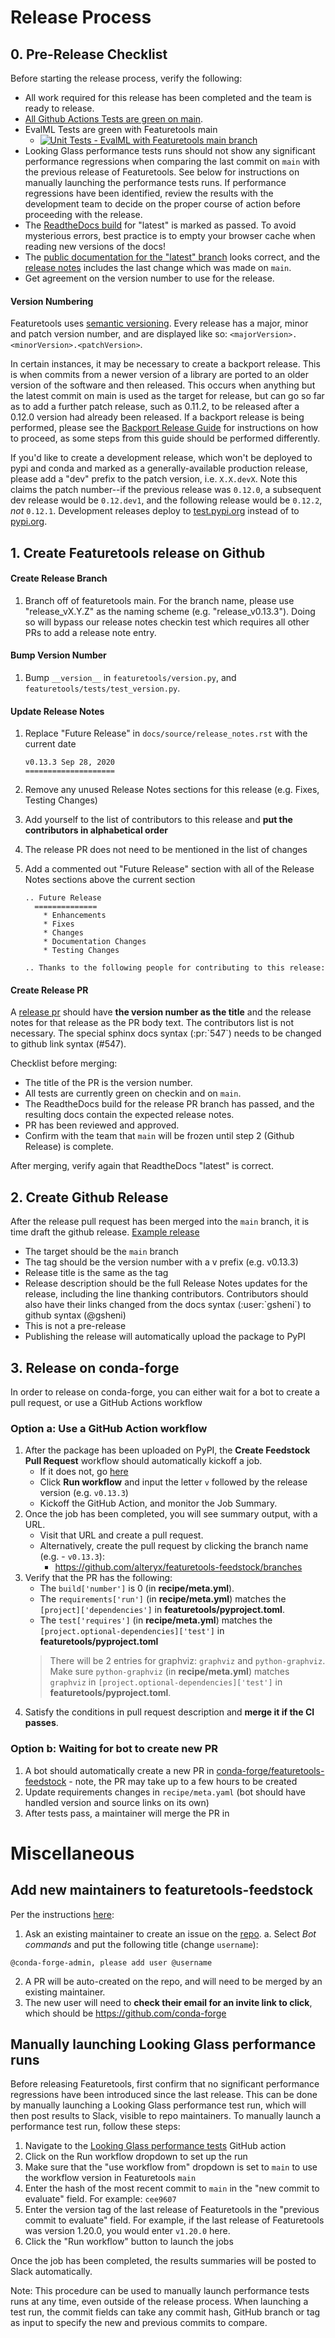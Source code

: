 # Release Process

## 0. Pre-Release Checklist

Before starting the release process, verify the following:

- All work required for this release has been completed and the team is ready to release.
- [All Github Actions Tests are green on main](https://github.com/alteryx/featuretools/actions?query=branch%3Amain).
- EvalML Tests are green with Featuretools main
  - [![Unit Tests - EvalML with Featuretools main branch](https://github.com/alteryx/evalml/actions/workflows/unit_tests_with_featuretools_main_branch.yaml/badge.svg?branch=main)](https://github.com/alteryx/evalml/actions/workflows/unit_tests_with_featuretools_main_branch.yaml)
- Looking Glass performance tests runs should not show any significant performance regressions when comparing the last commit on `main` with the previous release of Featuretools. See below for instructions on manually launching the performance tests runs. If performance regressions have been identified, review the results with the development team to decide on the proper course of action before proceeding with the release.
- The [ReadtheDocs build](https://readthedocs.com/projects/feature-labs-inc-featuretools/) for "latest" is marked as passed. To avoid mysterious errors, best practice is to empty your browser cache when reading new versions of the docs!
- The [public documentation for the "latest" branch](https://featuretools.alteryx.com/en/latest/) looks correct, and the [release notes](https://featuretools.alteryx.com/en/latest/release_notes.html) includes the last change which was made on `main`.
- Get agreement on the version number to use for the release.

#### Version Numbering

Featuretools uses [semantic versioning](https://semver.org/). Every release has a major, minor and patch version number, and are displayed like so: `<majorVersion>.<minorVersion>.<patchVersion>`.

In certain instances, it may be necessary to create a backport release. This is when commits from a newer version of a library are ported to an older version of the software and then released. This occurs when anything but the latest commit on main is used as the target for release, but can go so far as to add a further patch release, such as 0.11.2, to be released after a 0.12.0 version had already been released. If a backport release is being performed, please see the [Backport Release Guide](docs/backport_release.md) for instructions on how to proceed, as some steps from this guide should be performed differently.

If you'd like to create a development release, which won't be deployed to pypi and conda and marked as a generally-available production release, please add a "dev" prefix to the patch version, i.e. `X.X.devX`. Note this claims the patch number--if the previous release was `0.12.0`, a subsequent dev release would be `0.12.dev1`, and the following release would be `0.12.2`, _not_ `0.12.1`. Development releases deploy to [test.pypi.org](https://test.pypi.org/project/featuretools/) instead of to [pypi.org](https://pypi.org/project/featuretools).

## 1. Create Featuretools release on Github

#### Create Release Branch

1. Branch off of featuretools main. For the branch name, please use "release_vX.Y.Z" as the naming scheme (e.g. "release_v0.13.3"). Doing so will bypass our release notes checkin test which requires all other PRs to add a release note entry.

#### Bump Version Number

1. Bump `__version__` in `featuretools/version.py`, and `featuretools/tests/test_version.py`.

#### Update Release Notes

1. Replace "Future Release" in `docs/source/release_notes.rst` with the current date

   ```
   v0.13.3 Sep 28, 2020
   ====================
   ```

2. Remove any unused Release Notes sections for this release (e.g. Fixes, Testing Changes)
3. Add yourself to the list of contributors to this release and **put the contributors in alphabetical order**
4. The release PR does not need to be mentioned in the list of changes
5. Add a commented out "Future Release" section with all of the Release Notes sections above the current section

   ```
   .. Future Release
     ==============
       * Enhancements
       * Fixes
       * Changes
       * Documentation Changes
       * Testing Changes

   .. Thanks to the following people for contributing to this release:
   ```

#### Create Release PR

A [release pr](https://github.com/alteryx/featuretools/pull/856) should have **the version number as the title** and the release notes for that release as the PR body text. The contributors list is not necessary. The special sphinx docs syntax (:pr:\`547\`) needs to be changed to github link syntax (#547).

Checklist before merging:

- The title of the PR is the version number.
- All tests are currently green on checkin and on `main`.
- The ReadtheDocs build for the release PR branch has passed, and the resulting docs contain the expected release notes.
- PR has been reviewed and approved.
- Confirm with the team that `main` will be frozen until step 2 (Github Release) is complete.

After merging, verify again that ReadtheDocs "latest" is correct.

## 2. Create Github Release

After the release pull request has been merged into the `main` branch, it is time draft the github release. [Example release](https://github.com/alteryx/featuretools/releases/tag/v0.13.3)

- The target should be the `main` branch
- The tag should be the version number with a v prefix (e.g. v0.13.3)
- Release title is the same as the tag
- Release description should be the full Release Notes updates for the release, including the line thanking contributors. Contributors should also have their links changed from the docs syntax (:user:\`gsheni\`) to github syntax (@gsheni)
- This is not a pre-release
- Publishing the release will automatically upload the package to PyPI

## 3. Release on conda-forge

In order to release on conda-forge, you can either wait for a bot to create a pull request, or use a GitHub Actions workflow

### Option a: Use a GitHub Action workflow

1. After the package has been uploaded on PyPI, the **Create Feedstock Pull Request** workflow should automatically kickoff a job. 
    * If it does not, go [here](https://github.com/alteryx/featuretools/actions/workflows/create_feedstock_pr.yaml)
    * Click **Run workflow** and input the letter `v` followed by the release version (e.g. `v0.13.3`)
    * Kickoff the GitHub Action, and monitor the Job Summary.
2. Once the job has been completed, you will see summary output, with a URL. 
    * Visit that URL and create a pull request.
    * Alternatively, create the pull request by clicking the branch name (e.g. - `v0.13.3`): 
      - https://github.com/alteryx/featuretools-feedstock/branches
3. Verify that the PR has the following: 
    * The `build['number']` is 0 (in __recipe/meta.yml__).
    * The `requirements['run']` (in __recipe/meta.yml__) matches the `[project]['dependencies']` in __featuretools/pyproject.toml__.
    * The `test['requires']` (in __recipe/meta.yml__) matches the `[project.optional-dependencies]['test']` in __featuretools/pyproject.toml__
    > There will be 2 entries for graphviz: `graphviz` and `python-graphviz`. 
    > Make sure `python-graphviz` (in __recipe/meta.yml__) matches `graphviz` in `[project.optional-dependencies]['test']` in __featuretools/pyproject.toml__.
4. Satisfy the conditions in pull request description and **merge it if the CI passes**. 

### Option b: Waiting for bot to create new PR

1. A bot should automatically create a new PR in [conda-forge/featuretools-feedstock](https://github.com/conda-forge/featuretools-feedstock/pulls) - note, the PR may take up to a few hours to be created
2. Update requirements changes in `recipe/meta.yaml` (bot should have handled version and source links on its own)
3. After tests pass, a maintainer will merge the PR in

# Miscellaneous
## Add new maintainers to featuretools-feedstock

Per the instructions [here](https://conda-forge.org/docs/maintainer/updating_pkgs.html#updating-the-maintainer-list):
1. Ask an existing maintainer to create an issue on the [repo](https://github.com/conda-forge/featuretools-feedstock).
  a. Select *Bot commands* and put the following title (change `username`):

  ```text
  @conda-forge-admin, please add user @username
  ```

2. A PR will be auto-created on the repo, and will need to be merged by an existing maintainer.
3. The new user will need to **check their email for an invite link to click**, which should be https://github.com/conda-forge

## Manually launching Looking Glass performance runs

Before releasing Featuretools, first confirm that no significant performance regressions have been introduced since the last release. This can be done by manually launching a Looking Glass performance test run, which will then post results to Slack, visible to repo maintainers. To manually launch a performance test run, follow these steps:
1. Navigate to the [Looking Glass performance tests](https://github.com/alteryx/featuretools/actions/workflows/looking_glass_performance_tests.yaml) GitHub action
2. Click on the Run workflow dropdown to set up the run
3. Make sure that the "use workflow from" dropdown is set to `main` to use the workflow version in Featuretools `main`
4. Enter the hash of the most recent commit to `main` in the "new commit to evaluate" field. For example: `cee9607`
5. Enter the version tag of the last release of Featuretools in the "previous commit to evaluate" field. For example, if the last release of Featuretools was version 1.20.0, you would enter `v1.20.0` here.
6. Click the "Run workflow" button to launch the jobs

Once the job has been completed, the results summaries will be posted to Slack automatically.

Note: This procedure can be used to manually launch performance tests runs at any time, even outside of the release process. When launching a test run, the commit fields can take any commit hash, GitHub branch or tag as input to specify the new and previous commits to compare.